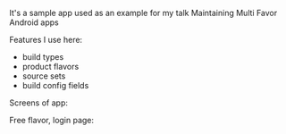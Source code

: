 It's a sample app used as an example for my talk Maintaining Multi Favor Android apps

Features I use here:
- build types
- product flavors
- source sets
- build config fields


Screens of app:

Free flavor, login page:
